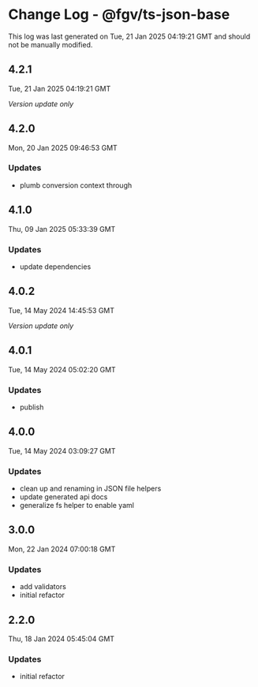 # Change Log - @fgv/ts-json-base

This log was last generated on Tue, 21 Jan 2025 04:19:21 GMT and should not be manually modified.

## 4.2.1
Tue, 21 Jan 2025 04:19:21 GMT

_Version update only_

## 4.2.0
Mon, 20 Jan 2025 09:46:53 GMT

### Updates

- plumb conversion context through

## 4.1.0
Thu, 09 Jan 2025 05:33:39 GMT

### Updates

- update dependencies

## 4.0.2
Tue, 14 May 2024 14:45:53 GMT

_Version update only_

## 4.0.1
Tue, 14 May 2024 05:02:20 GMT

### Updates

- publish

## 4.0.0
Tue, 14 May 2024 03:09:27 GMT

### Updates

- clean up and renaming in JSON file helpers
- update generated api docs
- generalize fs helper to enable yaml

## 3.0.0
Mon, 22 Jan 2024 07:00:18 GMT

### Updates

- add validators
- initial refactor

## 2.2.0
Thu, 18 Jan 2024 05:45:04 GMT

### Updates

- initial refactor

